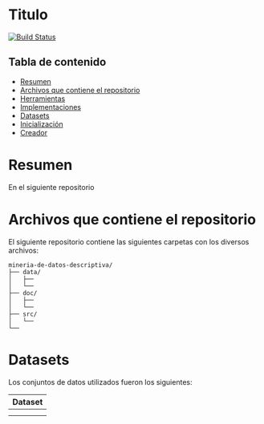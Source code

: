 # Titulo
[![Build Status](https://img.shields.io/travis/KunalKapadia/express-mongoose-es6-rest-api/master.svg?style=flat-square)](https://travis-ci.org/KunalKapadia/express-mongoose-es6-rest-api)


## Tabla de contenido

* [Resumen](#resumen)
* [Archivos que contiene el repositorio](#archivos-que-contiene-el-repositorio)
* [Herramientas](#herramientas)
* [Implementaciones](#implementaciones)
* [Datasets](#datasets)
* [Inicialización](#inicialización)
* [Creador](#creador)


# Resumen

En el siguiente repositorio 

# Archivos que contiene el repositorio

El siguiente repositorio contiene las siguientes carpetas con los diversos archivos:

```
mineria-de-datos-descriptiva/
├── data/
│   ├── 
│   └── 
├── doc/
│   ├── 
│   └── 
├── src/  
│   └── 
└── 

```


# Datasets
Los conjuntos de datos utilizados fueron los siguientes:

| Dataset                        		 |       
|----------------------------------------|
|              	 | 		
|               			| 
